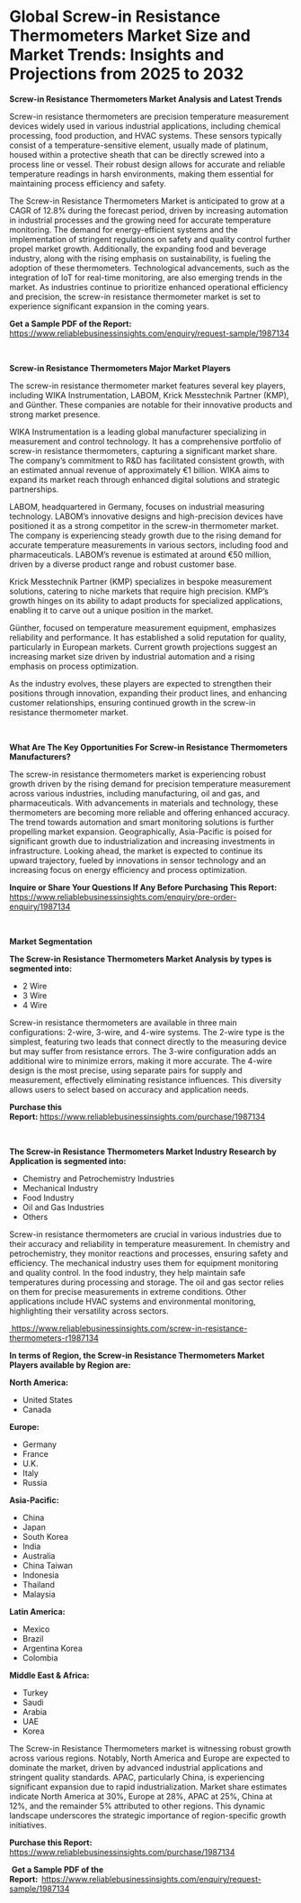 <p><h1>Global Screw-in Resistance Thermometers Market Size and Market Trends: Insights and Projections from 2025 to 2032</h1></p><p><strong>Screw-in Resistance Thermometers Market Analysis and Latest Trends</strong></p>
<p><p>Screw-in resistance thermometers are precision temperature measurement devices widely used in various industrial applications, including chemical processing, food production, and HVAC systems. These sensors typically consist of a temperature-sensitive element, usually made of platinum, housed within a protective sheath that can be directly screwed into a process line or vessel. Their robust design allows for accurate and reliable temperature readings in harsh environments, making them essential for maintaining process efficiency and safety.</p><p>The Screw-in Resistance Thermometers Market is anticipated to grow at a CAGR of 12.8% during the forecast period, driven by increasing automation in industrial processes and the growing need for accurate temperature monitoring. The demand for energy-efficient systems and the implementation of stringent regulations on safety and quality control further propel market growth. Additionally, the expanding food and beverage industry, along with the rising emphasis on sustainability, is fueling the adoption of these thermometers. Technological advancements, such as the integration of IoT for real-time monitoring, are also emerging trends in the market. As industries continue to prioritize enhanced operational efficiency and precision, the screw-in resistance thermometer market is set to experience significant expansion in the coming years.</p></p>
<p><strong>Get a Sample PDF of the Report:&nbsp;</strong> <a href="https://www.reliablebusinessinsights.com/enquiry/request-sample/1987134?utm_campaign=2315&utm_medium=2&utm_source=Github&utm_content=ia&utm_term=12042025&utm_id=screw-in-resistance-thermometers">https://www.reliablebusinessinsights.com/enquiry/request-sample/1987134</a></p>
<p>&nbsp;</p>
<p><strong>Screw-in Resistance Thermometers Major Market Players</strong></p>
<p><p>The screw-in resistance thermometer market features several key players, including WIKA Instrumentation, LABOM, Krick Messtechnik Partner (KMP), and Günther. These companies are notable for their innovative products and strong market presence.</p><p>WIKA Instrumentation is a leading global manufacturer specializing in measurement and control technology. It has a comprehensive portfolio of screw-in resistance thermometers, capturing a significant market share. The company’s commitment to R&D has facilitated consistent growth, with an estimated annual revenue of approximately €1 billion. WIKA aims to expand its market reach through enhanced digital solutions and strategic partnerships.</p><p>LABOM, headquartered in Germany, focuses on industrial measuring technology. LABOM’s innovative designs and high-precision devices have positioned it as a strong competitor in the screw-in thermometer market. The company is experiencing steady growth due to the rising demand for accurate temperature measurements in various sectors, including food and pharmaceuticals. LABOM’s revenue is estimated at around €50 million, driven by a diverse product range and robust customer base.</p><p>Krick Messtechnik Partner (KMP) specializes in bespoke measurement solutions, catering to niche markets that require high precision. KMP’s growth hinges on its ability to adapt products for specialized applications, enabling it to carve out a unique position in the market. </p><p>Günther, focused on temperature measurement equipment, emphasizes reliability and performance. It has established a solid reputation for quality, particularly in European markets. Current growth projections suggest an increasing market size driven by industrial automation and a rising emphasis on process optimization.</p><p>As the industry evolves, these players are expected to strengthen their positions through innovation, expanding their product lines, and enhancing customer relationships, ensuring continued growth in the screw-in resistance thermometer market.</p></p>
<p>&nbsp;</p>
<p><strong>What Are The Key Opportunities For Screw-in Resistance Thermometers Manufacturers?</strong></p>
<p><p>The screw-in resistance thermometers market is experiencing robust growth driven by the rising demand for precision temperature measurement across various industries, including manufacturing, oil and gas, and pharmaceuticals. With advancements in materials and technology, these thermometers are becoming more reliable and offering enhanced accuracy. The trend towards automation and smart monitoring solutions is further propelling market expansion. Geographically, Asia-Pacific is poised for significant growth due to industrialization and increasing investments in infrastructure. Looking ahead, the market is expected to continue its upward trajectory, fueled by innovations in sensor technology and an increasing focus on energy efficiency and process optimization.</p></p>
<p><strong>Inquire or Share Your Questions If Any Before Purchasing This Report:</strong> <a href="https://www.reliablebusinessinsights.com/enquiry/pre-order-enquiry/1987134?utm_campaign=2315&utm_medium=2&utm_source=Github&utm_content=ia&utm_term=12042025&utm_id=screw-in-resistance-thermometers">https://www.reliablebusinessinsights.com/enquiry/pre-order-enquiry/1987134</a></p>
<p>&nbsp;</p>
<p><strong>Market Segmentation</strong></p>
<p><strong>The Screw-in Resistance Thermometers Market Analysis by types is segmented into:</strong></p>
<p><ul><li>2 Wire</li><li>3 Wire</li><li>4 Wire</li></ul></p>
<p><p>Screw-in resistance thermometers are available in three main configurations: 2-wire, 3-wire, and 4-wire systems. The 2-wire type is the simplest, featuring two leads that connect directly to the measuring device but may suffer from resistance errors. The 3-wire configuration adds an additional wire to minimize errors, making it more accurate. The 4-wire design is the most precise, using separate pairs for supply and measurement, effectively eliminating resistance influences. This diversity allows users to select based on accuracy and application needs.</p></p>
<p><strong>Purchase this Report:&nbsp;</strong><a href="https://www.reliablebusinessinsights.com/purchase/1987134?utm_campaign=2315&utm_medium=2&utm_source=Github&utm_content=ia&utm_term=12042025&utm_id=screw-in-resistance-thermometers">https://www.reliablebusinessinsights.com/purchase/1987134</a></p>
<p>&nbsp;</p>
<p><strong>The Screw-in Resistance Thermometers Market Industry Research by Application is segmented into:</strong></p>
<p><ul><li>Chemistry and Petrochemistry Industries</li><li>Mechanical Industry</li><li>Food Industry</li><li>Oil and Gas Industries</li><li>Others</li></ul></p>
<p><p>Screw-in resistance thermometers are crucial in various industries due to their accuracy and reliability in temperature measurement. In chemistry and petrochemistry, they monitor reactions and processes, ensuring safety and efficiency. The mechanical industry uses them for equipment monitoring and quality control. In the food industry, they help maintain safe temperatures during processing and storage. The oil and gas sector relies on them for precise measurements in extreme conditions. Other applications include HVAC systems and environmental monitoring, highlighting their versatility across sectors.</p></p>
<p><a href="https://www.reliablebusinessinsights.com/screw-in-resistance-thermometers-r1987134?utm_campaign=2315&utm_medium=2&utm_source=Github&utm_content=ia&utm_term=12042025&utm_id=screw-in-resistance-thermometers">&nbsp;https://www.reliablebusinessinsights.com/screw-in-resistance-thermometers-r1987134</a></p>
<p><strong>In terms of Region, the Screw-in Resistance Thermometers Market Players available by Region are:</strong></p>
<p>
    <p> <strong> North America: </strong>
        <ul>
            <li>United States</li>
            <li>Canada</li>
        </ul>
        </p> 
    <p> <strong> Europe: </strong>
        <ul>
            <li>Germany</li>
            <li>France</li>
            <li>U.K.</li>
            <li>Italy</li>
            <li>Russia</li>
        </ul>
        </p> 
    <p> <strong> Asia-Pacific: </strong>
        <ul>
            <li>China</li>
            <li>Japan</li>
            <li>South Korea</li>
            <li>India</li>
            <li>Australia</li>
            <li>China Taiwan</li>
            <li>Indonesia</li>
            <li>Thailand</li>
            <li>Malaysia</li>
        </ul>
        </p> 
    <p> <strong> Latin America: </strong>
        <ul>
            <li>Mexico</li>
            <li>Brazil</li>
            <li>Argentina Korea</li>
            <li>Colombia</li>
        </ul>
        </p> 
    <p> <strong> Middle East & Africa: </strong>
        <ul>
            <li>Turkey</li>
            <li>Saudi</li>
            <li>Arabia</li>
            <li>UAE</li>
            <li>Korea</li>
        </ul>
    </p>
    </p>
<p><p>The Screw-in Resistance Thermometers market is witnessing robust growth across various regions. Notably, North America and Europe are expected to dominate the market, driven by advanced industrial applications and stringent quality standards. APAC, particularly China, is experiencing significant expansion due to rapid industrialization. Market share estimates indicate North America at 30%, Europe at 28%, APAC at 25%, China at 12%, and the remainder 5% attributed to other regions. This dynamic landscape underscores the strategic importance of region-specific growth initiatives.</p></p>
<p><strong>Purchase this Report: </strong><a href="https://www.reliablebusinessinsights.com/purchase/1987134?utm_campaign=2315&utm_medium=2&utm_source=Github&utm_content=ia&utm_term=12042025&utm_id=screw-in-resistance-thermometers">https://www.reliablebusinessinsights.com/purchase/1987134</a></p>
<p>&nbsp;<strong>Get a Sample PDF of the Report:&nbsp;&nbsp;</strong><a href="https://www.reliablebusinessinsights.com/enquiry/request-sample/1987134?utm_campaign=2315&utm_medium=2&utm_source=Github&utm_content=ia&utm_term=12042025&utm_id=screw-in-resistance-thermometers">https://www.reliablebusinessinsights.com/enquiry/request-sample/1987134</a></p>
<p><strong></strong></p>
<p><p></p><p></p><p></p></p>